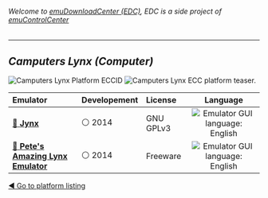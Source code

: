 ###### Welcome to [emuDownloadCenter (EDC)](https://github.com/PhoenixInteractiveNL/emuDownloadCenter/wiki/), EDC is a side project of [emuControlCenter](https://github.com/PhoenixInteractiveNL/emuControlCenter/wiki/)
***
## _Camputers Lynx (Computer)_
![](https://raw.githubusercontent.com/wiki/PhoenixInteractiveNL/emuDownloadCenter/images_platform/ecc_clynx_cell.png "Camputers Lynx Platform ECCID")
![](https://raw.githubusercontent.com/wiki/PhoenixInteractiveNL/emuDownloadCenter/images_platform/ecc_clynx_teaser.png "Camputers Lynx ECC platform teaser.")

| Emulator | Developement | License | Language |
|:---------|:-------------|:--------|:--------:|
| [:file_folder: **Jynx**](https://github.com/PhoenixInteractiveNL/emuDownloadCenter/wiki/Emulator-jynx#menu) | :white_circle: 2014 | GNU GPLv3 | ![](https://raw.githubusercontent.com/wiki/PhoenixInteractiveNL/emuDownloadCenter/images_flags/icon_flag_EN_24.png "Emulator GUI language: English") |
| [:file_folder: **Pete's Amazing Lynx Emulator**](https://github.com/PhoenixInteractiveNL/emuDownloadCenter/wiki/Emulator-pale#menu) | :white_circle: 2014 | Freeware | ![](https://raw.githubusercontent.com/wiki/PhoenixInteractiveNL/emuDownloadCenter/images_flags/icon_flag_EN_24.png "Emulator GUI language: English") |

[:arrow_backward: Go to platform listing](https://github.com/PhoenixInteractiveNL/emuDownloadCenter/wiki/EDC-Platform-List)
